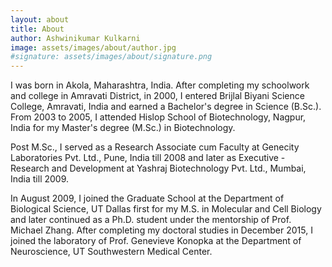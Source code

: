 ```yaml
---
layout: about
title: About
author: Ashwinikumar Kulkarni
image: assets/images/about/author.jpg
#signature: assets/images/about/signature.png
---
```


I was born in Akola, Maharashtra, India. After completing my schoolwork and college in Amravati District, in 2000, I entered Brijlal Biyani Science College, Amravati, India and earned a Bachelor's degree in Science (B.Sc.). From 2003 to 2005, I attended Hislop School of Biotechnology, Nagpur, India for my Master's degree (M.Sc.) in Biotechnology.

Post M.Sc., I served as a Research Associate cum Faculty at Genecity Laboratories Pvt. Ltd., Pune, India till 2008 and later as Executive - Research and Development at Yashraj Biotechnology Pvt. Ltd., Mumbai, India till 2009.

In August 2009, I joined the Graduate School at the Department of Biological Science, UT Dallas first for my M.S. in Molecular and Cell Biology and later continued as a Ph.D. student under the mentorship of Prof. Michael Zhang. After completing my doctoral studies in December 2015, I joined the laboratory of Prof. Genevieve Konopka at the Department of Neuroscience, UT Southwestern Medical Center.
